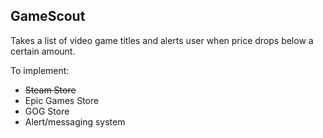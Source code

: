 ## GameScout

Takes a list of video game titles and alerts user when price drops below a certain amount.

To implement:
- <s>Steam Store</s>
- Epic Games Store
- GOG Store
- Alert/messaging system
